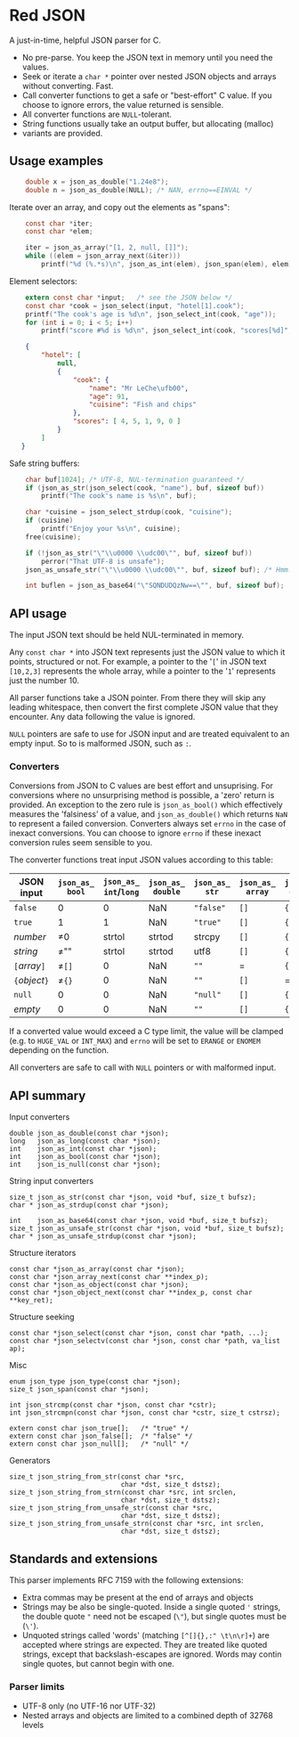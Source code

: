 
# Red JSON

A just-in-time, helpful JSON parser for C.

* No pre-parse. You keep the JSON text in memory until you need the values.
* Seek or iterate a `char *` pointer over nested JSON objects and arrays
  without converting. Fast.
* Call converter functions to get a safe or "best-effort" C value.
  If you choose to ignore errors, the value returned is sensible.
* All converter functions are `NULL`-tolerant.
* String functions usually take an output buffer, but allocating (malloc)
* variants are provided.

## Usage examples


```c
    double x = json_as_double("1.24e8");
    double n = json_as_double(NULL); /* NAN, errno==EINVAL */
```

Iterate over an array, and copy out the elements as "spans":

```c
    const char *iter;
    const char *elem;

    iter = json_as_array("[1, 2, null, []]");
    while ((elem = json_array_next(&iter)))
        printf("%d (%.*s)\n", json_as_int(elem), json_span(elem), elem);
```

Element selectors:

```c
    extern const char *input;   /* see the JSON below */
    const char *cook = json_select(input, "hotel[1].cook");
    printf("The cook's age is %d\n", json_select_int(cook, "age"));
    for (int i = 0; i < 5; i++)
        printf("score #%d is %d\n", json_select_int(cook, "scores[%d]", i));
```

```json
    {
        "hotel": [
            null,
            {
                "cook": {
                    "name": "Mr LeChe\ufb00",
                    "age": 91,
                    "cuisine": "Fish and chips"
                },
                "scores": [ 4, 5, 1, 9, 0 ]
            }
        ]
   }
```

Safe string buffers:

```c
    char buf[1024]; /* UTF-8, NUL-termination guaranteed */
    if (json_as_str(json_select(cook, "name"), buf, sizeof buf))
        printf("The cook's name is %s\n", buf);

    char *cuisine = json_select_strdup(cook, "cuisine");
    if (cuisine)
        printf("Enjoy your %s\n", cuisine);
    free(cuisine);

    if (!json_as_str("\"\\u0000 \\udc00\"", buf, sizeof buf))
        perror("That UTF-8 is unsafe");
    json_as_unsafe_str("\"\\u0000 \\udc00\"", buf, sizeof buf); /* Hmm. */

    int buflen = json_as_base64("\"SQNDUDQzNw==\"", buf, sizeof buf);
```

## API usage

The input JSON text should be held NUL-terminated in memory.

Any `const char *` into JSON text represents
just the JSON value to which it points, structured or not.
For example, a pointer to the '`[`' in JSON text `[10,2,3]` represents
the whole array, while a pointer to the '`1`' represents just the
number 10.

All parser functions take a JSON pointer.
From there they will skip any leading whitespace, then convert
the first complete JSON value that they encounter.
Any data following the value is ignored.

`NULL` pointers are safe to use for JSON input and are
treated equivalent to an empty input.
So to is malformed JSON, such as `:`.

### Converters

Conversions from JSON to C values are best effort and unsuprising.
For conversions where no unsurprising method is possible, a 'zero'
return is provided.
An exception to the zero rule is `json_as_bool()` which effectively measures
the 'falsiness' of a value, and `json_as_double()` which returns `NaN`
to represent a failed conversion.
Converters always set `errno` in the case of inexact conversions.
You can choose to ignore `errno` if these inexact conversion rules
seem sensible to you.

The converter functions treat input JSON values according to this table:

|JSON input|`json_as_`<br>`bool`|`json_as_`<br>`int`/`long`|`json_as_`<br>`double`|`json_as_`<br>`str`|`json_as_`<br>`array`|`json_as_`<br>`object`|`json_is_`<br>`null`|
|--------------|----------|------|------|---------|----|----|----|
|`false`       | 0        |  0   |  NaN |`"false"`|`[]`|`{}`| no |
|`true`        | 1        |  1   |  NaN |`"true"` |`[]`|`{}`| no |
|*number*      | &ne;0    |strtol|strtod|strcpy   |`[]`|`{}`| no |
|*string*      | &ne;""   |strtol|strtod|utf8     |`[]`|`{}`| no |
|`[`*array*`]` | &ne;`[]` |  0   |  NaN |`""`     |=   |`{}`| no |
|`{`*object*`}`| &ne;`{}` |  0   |  NaN |`""`     |`[]`|  = | no |
|`null`        | 0        |  0   |  NaN |`"null"` |`[]`|`{}`| yes|
|*empty*       | 0        |  0   |  NaN |`""`     |`[]`|`{}`| no |

If a converted value would exceed a C type limit, the value will be clamped
(e.g. to `HUGE_VAL` or `INT_MAX`) and `errno` will be set to `ERANGE` or
`ENOMEM` depending on the function.

All converters are safe to call with `NULL` pointers or with malformed input.


## API summary

Input converters

    double json_as_double(const char *json);
    long   json_as_long(const char *json);
    int    json_as_int(const char *json);
    int    json_as_bool(const char *json);
    int    json_is_null(const char *json);

String input converters

    size_t json_as_str(const char *json, void *buf, size_t bufsz);
    char * json_as_strdup(const char *json);

    int    json_as_base64(const char *json, void *buf, size_t bufsz);
    size_t json_as_unsafe_str(const char *json, void *buf, size_t bufsz);
    char * json_as_unsafe_strdup(const char *json);

Structure iterators

    const char *json_as_array(const char *json);
    const char *json_array_next(const char **index_p);
    const char *json_as_object(const char *json);
    const char *json_object_next(const char **index_p, const char **key_ret);

Structure seeking

    const char *json_select(const char *json, const char *path, ...);
    const char *json_selectv(const char *json, const char *path, va_list ap);

Misc

    enum json_type json_type(const char *json);
    size_t json_span(const char *json);

    int json_strcmp(const char *json, const char *cstr);
    int json_strcmpn(const char *json, const char *cstr, size_t cstrsz);

    extern const char json_true[];   /* "true" */
    extern const char json_false[];  /* "false" */
    extern const char json_null[];   /* "null" */

Generators

    size_t json_string_from_str(const char *src,
                                char *dst, size_t dstsz);
    size_t json_string_from_strn(const char *src, int srclen,
                                char *dst, size_t dstsz);
    size_t json_string_from_unsafe_str(const char *src,
                                char *dst, size_t dstsz);
    size_t json_string_from_unsafe_strn(const char *src, int srclen,
                                char *dst, size_t dstsz);


## Standards and extensions

This parser implements RFC 7159 with the following extensions:

* Extra commas may be present at the end of arrays and objects
* Strings may be also be single-quoted.
  Inside a single quoted `'` strings, the double quote `"` need not be
  escaped (`\"`), but single quotes must be (`\'`).
* Unquoted strings called 'words' (matching `[^[]{},:" \t\n\r]+`) are
  accepted where strings are expected.
  They are treated like quoted strings, except that backslash-escapes are
  ignored. Words may contin single quotes, but cannot begin with one.

### Parser limits

* UTF-8 only (no UTF-16 nor UTF-32)
* Nested arrays and objects are limited to a combined depth of 32768 levels


